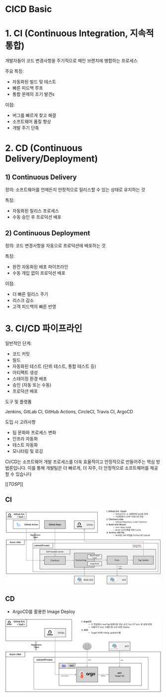 # CICD Basic



# 1. CI (Continuous Integration, 지속적 통합)

개발자들이 코드 변경사항을 주기적으로 메인 브랜치에 병합하는 프로세스

주요 특징:

- 자동화된 빌드 및 테스트
- 빠른 피드백 루프
- 통합 문제의 조기 발견s

이점: 

- 버그를 빠르게 찾고 해결
- 소프트웨어 품질 향상
- 개발 주기 단축



# 2. CD (Continuous Delivery/Deployment)

## 1) Continuous Delivery

정의: 소프트웨어를 언제든지 안정적으로 릴리스할 수 있는 상태로 유지하는 것

특징:

- 자동화된 릴리스 프로세스
- 수동 승인 후 프로덕션 배포



## 2) Continuous Deployment

정의: 코드 변경사항을 자동으로 프로덕션에 배포하는 것

특징:

- 완전 자동화된 배포 파이프라인
- 수동 개입 없이 프로덕션 배포

이점:

- 더 빠른 릴리스 주기
- 리스크 감소
- 고객 피드백의 빠른 반영



# 3. CI/CD 파이프라인

일반적인 단계:

- 코드 커밋
- 빌드
- 자동화된 테스트 (단위 테스트, 통합 테스트 등)
- 아티팩트 생성
- 스테이징 환경 배포
- 승인 (자동 또는 수동)
- 프로덕션 배포


도구 및 플랫폼

Jenkins, GitLab CI, GitHub Actions, CircleCI, Travis CI, ArgoCD


도입 시 고려사항

- 팀 문화와 프로세스 변화
- 인프라 자동화
- 테스트 자동화
- 모니터링 및 로깅



CI/CD는 소프트웨어 개발 프로세스를 더욱 효율적이고 안정적으로 만들어주는 핵심 방법론입니다. 이를 통해 개발팀은 더 빠르게, 더 자주, 더 안정적으로 소프트웨어를 제공할 수 있습니다

[[_TOSP_]]





## CI

![image.png](./assets/image-9f7b16e8-180e-43fe-99d3-85946b41f378.png)





## CD

- ArgoCD를 활용한 Image Deploy

![image.png](./assets/image-b491b269-4163-4d13-9900-3362e2b7317d.png)

